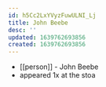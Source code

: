 ```yaml
---
id: h5Cc2LxYVyzFuwULNI_Lj
title: John Beebe
desc: ''
updated: 1639762693856
created: 1639762693856
---
```



- [[person]] - John Beebe
- appeared 1x at the stoa
